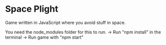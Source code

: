 # Space Plight
Game written in JavaScript where you avoid stuff in space.

You need the node_modules folder for this to run.
  -> Run "npm install" in the terminal
  -> Run game with "npm start"
